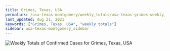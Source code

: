 ```yaml
---
title: Grimes, Texas, USA
permalink: /usa-texas-montgomery/weekly_totals/usa-texas-grimes-weekly_totals.html
last_updated: Aug 21, 2021
keywords: ["Grimes, Texas, USA", "weekly totals"]
sidebar: usa-texas-montgomery_sidebar
---
```


![Weekly Totals of Confirmed Cases for Grimes, Texas, USA](/covid_tracker/images/graphs/usa-texas-grimes-weekly_totals_graph.png)
